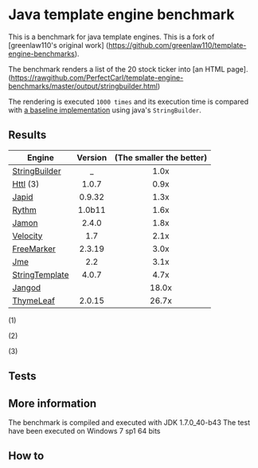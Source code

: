 # Java template engine benchmark
This is a benchmark for java template engines. 
This is a fork of [greenlaw110's original work] (https://github.com/greenlaw110/template-engine-benchmarks).

The benchmark renders a list of the 20 stock ticker into [an HTML page]. (https://rawgithub.com/PerfectCarl/template-engine-benchmarks/master/output/stringbuilder.html)

The rendering is executed `1000 times` and its execution time is compared with [a baseline implementation](stringbuilder.md) using java's `StringBuilder`.


## Results 

| Engine                                 | Version     |   (The smaller the better) |
| -------------------------------------- |:-----------:|:------:|
| [StringBuilder](stringbuilder.md)      |    _        |   1.0x |
| [Httl](httl.md)  (3)                   |  1.0.7      |   0.9x |
| [Japid](japid.md)                      |  0.9.32     |   1.3x |
| [Rythm](rythm.md)                      |  1.0b11     |   1.6x |
| [Jamon](jamon.md)                      |  2.4.0      |   1.8x |
| [Velocity](velocity.md)                |  1.7        |   2.1x |
| [FreeMarker](freemarker.md)            |  2.3.19     |   3.0x |
| [Jme](jme.md)                          |  2.2        |   3.1x |
| [StringTemplate](stringtemplate.md)    |  4.0.7      |   4.7x |
| [Jangod](jangod.md)                    |             |  18.0x |
| [ThymeLeaf](thymeleaf.md)              |  2.0.15     |  26.7x |

(1) 

(2)

(3) 

## Tests

## More information 

The benchmark is compiled and executed with JDK 1.7.0_40-b43
The test have been executed on Windows 7 sp1 64 bits 

## How to 

